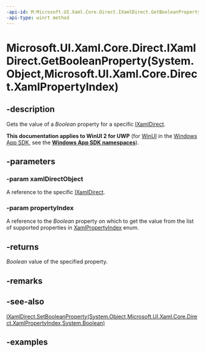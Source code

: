 ```yaml
---
-api-id: M:Microsoft.UI.Xaml.Core.Direct.IXamlDirect.GetBooleanProperty(System.Object,Microsoft.UI.Xaml.Core.Direct.XamlPropertyIndex)
-api-type: winrt method
---
```


# Microsoft.UI.Xaml.Core.Direct.IXamlDirect.GetBooleanProperty(System.Object,Microsoft.UI.Xaml.Core.Direct.XamlPropertyIndex)

<!--
public bool GetBooleanProperty (object xamlDirectObject, Microsoft.UI.Xaml.Core.Direct.XamlPropertyIndex propertyIndex);
-->

## -description

Gets the value of a _Boolean_ property for a specific [IXamlDirect](ixamldirect.md).

**This documentation applies to WinUI 2 for UWP** (for [WinUI](/windows/apps/winui/winui3/) in the [Windows App SDK](/windows/apps/windows-app-sdk/), see the **[Windows App SDK namespaces](/windows/windows-app-sdk/api/winrt/)**).

## -parameters

### -param xamlDirectObject

A reference to the specific [IXamlDirect](ixamldirect.md).

### -param propertyIndex

A reference to the _Boolean_ property on which to get the value from the list of supported properties in [XamlPropertyIndex](xamlpropertyindex.md) enum.

## -returns

_Boolean_ value of the specified property.

## -remarks

## -see-also

[IXamlDirect.SetBooleanProperty(System.Object,Microsoft.UI.Xaml.Core.Direct.XamlPropertyIndex,System.Boolean)](ixamldirect_setbooleanproperty_1727831336.md)

## -examples

